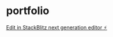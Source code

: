 # portfolio

[Edit in StackBlitz next generation editor ⚡️](https://stackblitz.com/~/github.com/001OSIRIS001/portfolio)